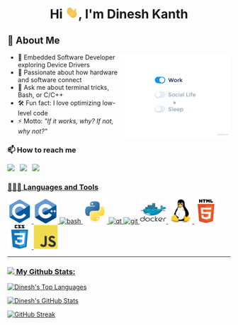 
<h1 align="center">
  Hi <img src="https://github.com/dinesh-kanth-98/dinesh-kanth-98/blob/main/gif/Hi.gif?raw=true" width="29px" alt="wave">, I'm Dinesh Kanth
</h1>
  
## 🚀 About Me

<img src="https://github.com/dinesh-kanth-98/dinesh-kanth-98/blob/main/gif/life_balance.gif?raw=true" alt="side Image" align="right" width="250" height="auto" />

- 🔧 Embedded Software Developer exploring Device Drivers  
- 🌱 Passionate about how hardware and software connect  
- 💬 Ask me about terminal tricks, Bash, or C/C++  
- 🛠️ Fun fact: I love optimizing low-level code  
- ⚡ Motto: *"If it works, why? If not, why not?"*  

### 📫 How to reach me
  
  <!-- [<img src="https://img.icons8.com/color/48/000000/twitter.png" width="3.5%"/>](https://twitter.com/sciencepal)  &nbsp;  [<img src="https://img.icons8.com/fluent/48/000000/facebook-new.png" width="3.5%"/>](https://www.facebook.com/aditya.pal23/)  &nbsp; -->
  [<img src="https://img.icons8.com/color/48/000000/linkedin.png" width="5%"/>](https://www.linkedin.com/in/dinesh-kanth-ch/)  &nbsp; [<img src="https://img.icons8.com/fluent/48/000000/instagram-new.png" width="5%"/>](https://www.instagram.com/dinesh_kanth_/)  &nbsp; <a href="mailto:chdinesh9948@gmail.com"> <img src="https://img.icons8.com/fluent/48/000000/gmail.png" width="5%"/>
  
### 👨🏻‍💻 Languages and Tools

<p align="left">
  <img src="https://raw.githubusercontent.com/devicons/devicon/master/icons/c/c-original.svg" alt="c" width="55" height="55"/>
  <img src="https://raw.githubusercontent.com/devicons/devicon/master/icons/cplusplus/cplusplus-original.svg" alt="cplusplus" width="55" height="55"/>
  <img src="https://www.vectorlogo.zone/logos/gnu_bash/gnu_bash-icon.svg" alt="bash" width="55" height="55"/>
  <img src="https://raw.githubusercontent.com/devicons/devicon/master/icons/python/python-original.svg" alt="python" width="55" height="55"/>
  <img src="https://upload.wikimedia.org/wikipedia/commons/0/0b/Qt_logo_2016.svg" alt="qt" width="55" height="55"/>
  <img src="https://www.vectorlogo.zone/logos/git-scm/git-scm-icon.svg" alt="git" width="55" height="55"/> 
  <img src="https://raw.githubusercontent.com/devicons/devicon/master/icons/docker/docker-original-wordmark.svg" alt="docker" width="60" height="50"/>
  <img src="https://raw.githubusercontent.com/devicons/devicon/master/icons/linux/linux-original.svg" alt="linux" width="55" height="55"/>
  <img src="https://raw.githubusercontent.com/devicons/devicon/master/icons/html5/html5-original-wordmark.svg" alt="html5" width="55" height="55"/>
  <img src="https://raw.githubusercontent.com/devicons/devicon/master/icons/css3/css3-original-wordmark.svg" alt="css3" width="55" height="55"/>
  <img src="https://raw.githubusercontent.com/devicons/devicon/master/icons/javascript/javascript-original.svg" alt="javascript" width="55" height="55"/>
</p>

---

### <img src='https://media1.giphy.com/media/du3J3cXyzhj75IOgvA/giphy.gif?cid=ecf05e47x2g034i9pzwtzzsd3xgg2w9nr94t4tflbbgo3008&rid=giphy.gif' width='25' /> My Github Stats:
  
![Dinesh's Top Languages](https://github-readme-stats.vercel.app/api/top-langs/?username=dinesh-kanth-98&hide=batchfile&theme=tokyonight&langs_count=4)

![Dinesh's GitHub Stats](https://github-readme-stats.vercel.app/api?username=dinesh-kanth-98&show_icons=true&theme=tokyonight&hide=issues,prs,contribs&count_private=true&include_all_commits=true)

[![GitHub Streak](https://github-readme-streak-stats-mocha-omega.vercel.app?user=dinesh-kanth-98&theme=tokyonight)](https://git.io/streak-stats)
